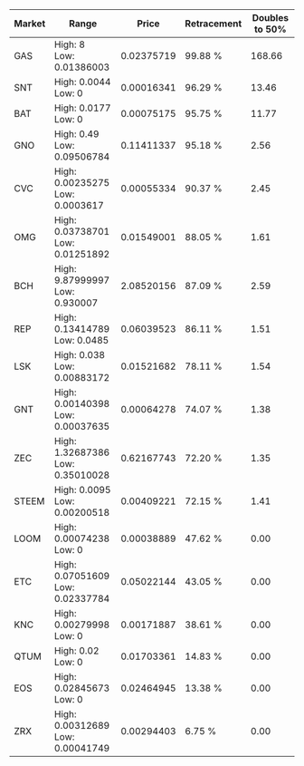 | Market | Range | Price| Retracement | Doubles to 50% |
| --- | --- | --- | --- | --- |
| GAS | High: 8<br />Low: 0.01386003 | 0.02375719 | 99.88 % | 168.66 |
| SNT | High: 0.0044<br />Low: 0 | 0.00016341 | 96.29 % | 13.46 |
| BAT | High: 0.0177<br />Low: 0 | 0.00075175 | 95.75 % | 11.77 |
| GNO | High: 0.49<br />Low: 0.09506784 | 0.11411337 | 95.18 % | 2.56 |
| CVC | High: 0.00235275<br />Low: 0.0003617 | 0.00055334 | 90.37 % | 2.45 |
| OMG | High: 0.03738701<br />Low: 0.01251892 | 0.01549001 | 88.05 % | 1.61 |
| BCH | High: 9.87999997<br />Low: 0.930007 | 2.08520156 | 87.09 % | 2.59 |
| REP | High: 0.13414789<br />Low: 0.0485 | 0.06039523 | 86.11 % | 1.51 |
| LSK | High: 0.038<br />Low: 0.00883172 | 0.01521682 | 78.11 % | 1.54 |
| GNT | High: 0.00140398<br />Low: 0.00037635 | 0.00064278 | 74.07 % | 1.38 |
| ZEC | High: 1.32687386<br />Low: 0.35010028 | 0.62167743 | 72.20 % | 1.35 |
| STEEM | High: 0.0095<br />Low: 0.00200518 | 0.00409221 | 72.15 % | 1.41 |
| LOOM | High: 0.00074238<br />Low: 0 | 0.00038889 | 47.62 % | 0.00 |
| ETC | High: 0.07051609<br />Low: 0.02337784 | 0.05022144 | 43.05 % | 0.00 |
| KNC | High: 0.00279998<br />Low: 0 | 0.00171887 | 38.61 % | 0.00 |
| QTUM | High: 0.02<br />Low: 0 | 0.01703361 | 14.83 % | 0.00 |
| EOS | High: 0.02845673<br />Low: 0 | 0.02464945 | 13.38 % | 0.00 |
| ZRX | High: 0.00312689<br />Low: 0.00041749 | 0.00294403 | 6.75 % | 0.00 |
